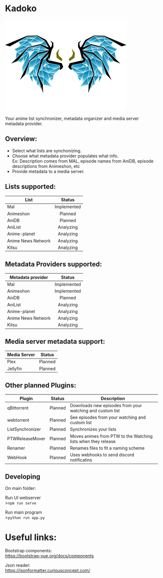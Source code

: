# Kadoko
![alt text](https://raw.githubusercontent.com/skyborgff/KaDoKo/master/Core/images/logo.png "KaDoKo Logo")

Your anime list synchronizer, metadata organizer and media server metadata provider.

## Overview:
- Select what lists are synchonizing.
- Choose what metadata provider populates what info.   
Ex: Description comes from MAL, episode names from AniDB, episode descriptions from Animeshon, etc
- Provide metadata to a media server.

## Lists supported:
| List               | Status      | 
| ------------------ |:-----------:|
| Mal                | Implemented |
| Animeshon          | Planned     |
| AniDB              | Planned     |
| AniList            | Analyzing   |
| Anime-planet       | Analyzing   |
| Anime News Network | Analyzing   |
| Kitsu              | Analyzing   |

## Metadata Providers supported:
| Metadata provider  | Status      | 
| ------------------ |:-----------:|
| Mal                | Implemented |
| Animeshon          | Implemented |
| AniDB              | Planned     |
| AniList            | Analyzing   |
| Anime-planet       | Analyzing   |
| Anime News Network | Analyzing   |
| Kitsu              | Analyzing   |

## Media server metadata support:
| Media Server | Status  | 
| ------------ |:-------:|
| Plex         | Planned |
| Jellyfin     | Planned |

## Other planned Plugins:
| Plugin           | Status  |Description |
| ---------------- |:-------:|------------ |
| qBittorrent      | Planned | Downloads new episodes from your watching and custom list |
| webtorrent       | Planned | See episodes from your watching and custom list |
| ListSynchronizer | Planned | Synchronizes your lists |
| PTWReleaseMover  | Planned | Moves animes from PTW to the Watching lists when they release |
| Renamer          | Planned | Renames files to fit a naming scheme |
| WebHook          | Planned | Uses webhooks to send discord notificatins |


## Developing
On main folder:

Run UI webserver  
\>```npm run serve```

Run main program  
\>```python run app.py```

# Useful links:

Bootstrap components:  
https://bootstrap-vue.org/docs/components

Json reader:  
https://jsonformatter.curiousconcept.com/